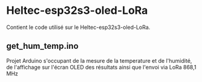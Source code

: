 # Heltec-esp32s3-oled-LoRa
Contient le code utilisé sur le Heltec-esp32s3-oled-LoRa.
## get_hum_temp.ino
Projet Arduino s'occupant de la mesure de la temperature et de l'humidité, de l'affichage sur l'écran OLED des résultats ainsi que l'envoi via LoRa 868,1 MHz
